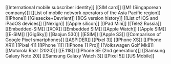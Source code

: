 [[International mobile subscriber identity]]
[[SIM card]]
[[M1 (Singaporean company)]]
[[List of mobile network operators of the Asia Pacific region]]
[[IPhone]]
[[Giesecke+Devrient]]
[[IOS version history]]
[[List of iOS and iPadOS devices]]
[[Nexign]]
[[Apple silicon]]
[[IPad Mini]]
[[Tele2 Russia]]
[[Embedded-SIM]]
[[XOX]]
[[Embedded SIM]]
[[Apple Watch]]
[[Apple SIM]]
[[E-SIM]]
[[GigSky]]
[[Baojun 530]]
[[ESIM]]
[[Apple S3]]
[[Comparison of Google Pixel smartphones]]
[[ASPIDER]]
[[Pixel 3]]
[[IPhone XS]]
[[IPhone XR]]
[[Pixel 4]]
[[IPhone 11]]
[[IPhone 11 Pro]]
[[Volkswagen Golf Mk8]]
[[Motorola Razr (2020)]]
[[E.118]]
[[IPhone SE (2nd generation)]]
[[Samsung Galaxy Note 20]]
[[Samsung Galaxy Watch 3]]
[[Pixel 5]]
[[US Mobile]]
